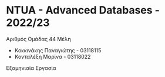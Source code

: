 # NTUA - Advanced Databases - 2022/23

Αριθμός Ομάδας 44
Μέλη
- Κοκκινάκης Παναγιώτης - 03118115
- Κονταλέξη Μαρίνα - 03118022

Εξαμηνιαία Εργασία
